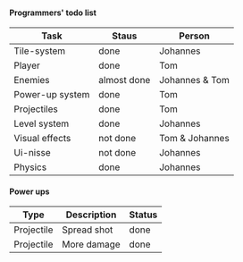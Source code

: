#### Programmers' todo list

Task | Staus | Person
-----|-------|-------
Tile-system | done | Johannes
Player | done | Tom
Enemies | almost done | Johannes & Tom
Power-up system | done | Tom
Projectiles | done | Tom
Level system | done | Johannes
Visual effects | not done | Tom & Johannes
Ui-nisse | not done | Johannes
Physics | done | Johannes

#### Power ups

Type | Description | Status
-----|-------------|-------
Projectile | Spread shot |  done
Projectile | More damage |  done
